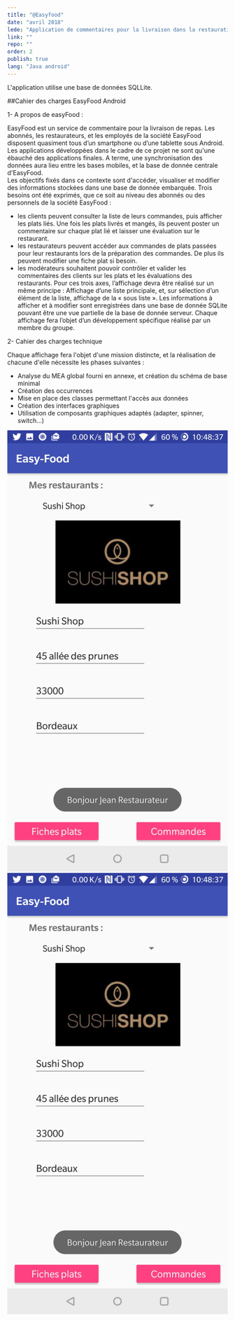 ```yaml
---
title: "@Easyfood"
date: "avril 2018"
lede: "Application de commentaires pour la livraison dans la restauration."
link: ""
repo: ""
order: 2
publish: true
lang: "Java android"
---
```


L'application utilise une base de données SQLLite.

##Cahier des charges EasyFood Android

1- A propos de easyFood :

EasyFood est un service de commentaire pour la livraison de repas. Les abonnés, les restaurateurs, et les employés de la société EasyFood disposent quasiment tous d’un smartphone ou d’une tablette sous Android. Les applications développées dans le cadre de ce projet ne sont qu'une ébauché des applications finales. A terme, une synchronisation des données aura lieu entre les bases mobiles, et la base de donnée centrale d'EasyFood.
<br/>
Les objectifs fixés dans ce contexte sont d'accéder, visualiser et modifier des informations stockées dans
une base de donnée embarquée. Trois besoins ont été exprimés, que ce soit au niveau des abonnés ou des
personnels de la société EasyFood :
- les clients peuvent consulter la liste de leurs commandes, puis afficher les plats liés. Une fois les plats
livrés et mangés, ils peuvent poster un commentaire sur chaque plat lié et laisser une évaluation sur le
restaurant.
- les restaurateurs peuvent accéder aux commandes de plats passées pour leur restaurants lors de la
préparation des commandes. De plus ils peuvent modifier une fiche plat si besoin.
- les modérateurs souhaitent pouvoir contrôler et valider les commentaires des clients sur les plats et les
évaluations des restaurants.
Pour ces trois axes, l’affichage devra être réalisé sur un même principe :
Affichage d’une liste principale, et, sur sélection d’un élément de la liste, affichage de la « sous liste ». Les
informations à afficher et à modifier sont enregistrées dans une base de donnée SQLite pouvant être une
vue partielle de la base de donnée serveur.
Chaque affichage fera l’objet d’un développement spécifique réalisé par un membre du groupe.

2- Cahier des charges technique

Chaque affichage fera l'objet d'une mission distincte, et la réalisation de chacune d'elle nécessite les phases
suivantes :

* Analyse du MEA global fourni en annexe, et création du schéma de base minimal
* Création des occurrences
* Mise en place des classes permettant l'accès aux données
* Création des interfaces graphiques
* Utilisation de composants graphiques adaptés (adapter, spinner, switch...)

<div class="blog-inset">
  <hidden>
    <img src='projet8.png' />
    <img src='projet8.png' />
  </hidden>
  <zoom-image src='projet8.png' zoomSrc='projet8.png' ></zoom-image>
</div>